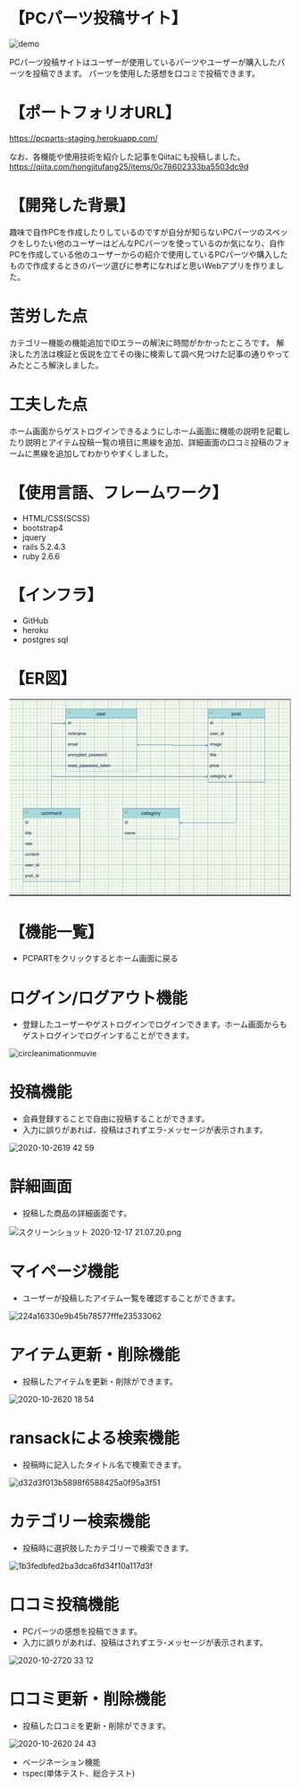 # 【PCパーツ投稿サイト】
![demo](https://raw.github.com/wiki/rotosiri-zu/pcparts/images/c5a059a879d7ec3ea13ef0e5ad90ec99.gif)

PCパーツ投稿サイトはユーザーが使用しているパーツやユーザーが購入したパーツを投稿できます。
パーツを使用した感想を口コミで投稿できます。

# 【ポートフォリオURL】
https://pcparts-staging.herokuapp.com/

なお、各機能や使用技術を紹介した記事をQiitaにも投稿しました。
https://qiita.com/hongjitufang25/items/0c78602333ba5503dc9d

# 【開発した背景】
趣味で自作PCを作成したりしているのですが自分が知らないPCパーツのスペックをしりたい他のユーザーはどんなPCパーツを使っているのか気になり、自作PCを作成している他のユーザーからの紹介で使用しているPCパーツや購入したもので作成するときのパーツ選びに参考になればと思いWebアプリを作りました。

# 苦労した点
カテゴリー機能の機能追加でIDエラーの解決に時間がかかったところです。
解決した方法は検証と仮説を立てその後に検索して調べ見つけた記事の通りやってみたところ解決しました。

# 工夫した点
ホーム画面からゲストログインできるようにしホーム画面に機能の説明を記載したり説明とアイテム投稿一覧の境目に黒線を追加、詳細画面の口コミ投稿のフォームに黒線を追加してわかりやすくしました。

# 【使用言語、フレームワーク】
- HTML/CSS(SCSS)
- bootstrap4
- jquery
- rails 5.2.4.3
- ruby 2.6.6

# 【インフラ】
- GitHub
- heroku
- postgres sql

# 【ER図】

![スクリーンショット 2020-12-28 19.07.04.png](./public/Database.png)

# 【機能一覧】
- PCPARTをクリックするとホーム画面に戻る
# ログイン/ログアウト機能
- 登録したユーザーやゲストログインでログインできます。ホーム画面からもゲストログインでログインすることができます。

![circleanimationmuvie](https://user-images.githubusercontent.com/55967256/97158576-f9f7f700-17bc-11eb-9565-cfeb83af94dc.gif)

# 投稿機能
- 会員登録することで自由に投稿することができます。
- 入力に誤りがあれば、投稿はされずエラ-メッセージが表示されます。

![2020-10-2619 42 59](https://user-images.githubusercontent.com/55967256/97173957-b4472880-17d4-11eb-8feb-a9cafe691aa5.gif)

# 詳細画面
- 投稿した商品の詳細画面です。

![スクリーンショット 2020-12-17 21.07.20.png](https://qiita-image-store.s3.ap-northeast-1.amazonaws.com/0/503777/65168280-60f6-ee6c-f9a0-fba89f82295d.png)

# マイページ機能
- ユーザーが投稿したアイテム一覧を確認することができます。

![224a16330e9b45b78577fffe23533062](https://user-images.githubusercontent.com/55967256/97175033-38e67680-17d6-11eb-85b7-846182c37687.gif)

# アイテム更新・削除機能
- 投稿したアイテムを更新・削除ができます。

![2020-10-2620 18 54](https://user-images.githubusercontent.com/55967256/97303777-32bbcd00-189e-11eb-8eb9-b8b40aaf6926.gif)

# ransackによる検索機能
- 投稿時に記入したタイトル名で検索できます。

![d32d3f013b5898f6588425a0f95a3f51](https://user-images.githubusercontent.com/55967256/97304632-5895a180-189f-11eb-9616-499052b40d46.gif)

# カテゴリー検索機能
- 投稿時に選択肢したカテゴリーで検索できます。

![1b3fedbfed2ba3dca6fd34f10a117d3f](https://user-images.githubusercontent.com/55967256/97288584-62140f00-1889-11eb-85c3-dda2f66fd1fb.gif)

# 口コミ投稿機能
- PCパーツの感想を投稿できます。
- 入力に誤りがあれば、投稿はされずエラ-メッセージが表示されます。

![2020-10-2720 33 12](https://user-images.githubusercontent.com/55967256/97299177-e7062500-1897-11eb-9600-1c2334678ed9.gif)

# 口コミ更新・削除機能
- 投稿した口コミを更新・削除ができます。

![2020-10-2620 24 43](https://user-images.githubusercontent.com/55967256/97303868-5252f580-189e-11eb-9c4b-d68c112638aa.gif)

- ページネーション機能
- rspec(単体テスト、総合テスト)